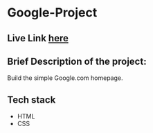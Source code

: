 # Google-Project

## Live Link [here](https://raghad-mezied.github.io/Google-Project/)

## Brief Description of the project:
Build the simple Google.com homepage.

## Tech stack
* HTML
* CSS 
